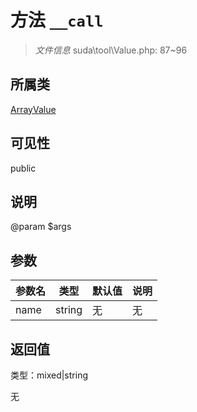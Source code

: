 # 方法 `__call`

> *文件信息* suda\tool\Value.php: 87~96

## 所属类 

[ArrayValue](../ArrayValue.md)

## 可见性

 public 

## 说明

@param $args

## 参数


| 参数名 | 类型 | 默认值 | 说明 |
|--------|-----|-------|-------|
| name |  string | 无 | 无 |



## 返回值

类型：mixed|string

无

